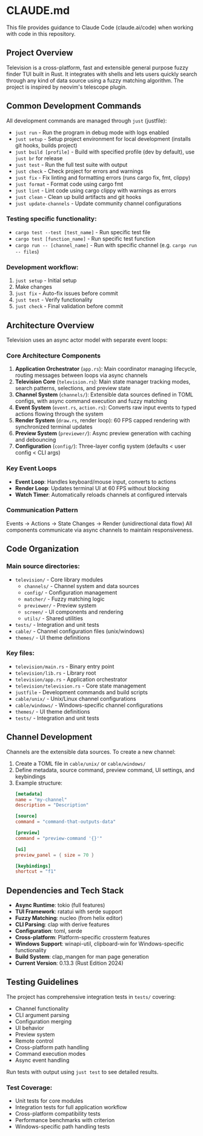 # CLAUDE.md

This file provides guidance to Claude Code (claude.ai/code) when working with code in this repository.

## Project Overview

Television is a cross-platform, fast and extensible general purpose fuzzy finder TUI built in Rust. It integrates with shells and lets users quickly search through any kind of data source using a fuzzy matching algorithm. The project is inspired by neovim's telescope plugin.

## Common Development Commands

All development commands are managed through `just` (justfile):

- `just run` - Run the program in debug mode with logs enabled
- `just setup` - Setup project environment for local development (installs git hooks, builds project)
- `just build [profile]` - Build with specified profile (dev by default), use `just br` for release
- `just test` - Run the full test suite with output
- `just check` - Check project for errors and warnings
- `just fix` - Fix linting and formatting errors (runs cargo fix, fmt, clippy)
- `just format` - Format code using cargo fmt
- `just lint` - Lint code using cargo clippy with warnings as errors
- `just clean` - Clean up build artifacts and git hooks
- `just update-channels` - Update community channel configurations

### Testing specific functionality:
- `cargo test --test [test_name]` - Run specific test file
- `cargo test [function_name]` - Run specific test function
- `cargo run -- [channel_name]` - Run with specific channel (e.g. `cargo run -- files`)

### Development workflow:
1. `just setup` - Initial setup
2. Make changes
3. `just fix` - Auto-fix issues before commit
4. `just test` - Verify functionality
5. `just check` - Final validation before commit

## Architecture Overview

Television uses an async actor model with separate event loops:

### Core Architecture Components

1. **Application Orchestrator** (`app.rs`): Main coordinator managing lifecycle, routing messages between loops via async channels
2. **Television Core** (`television.rs`): Main state manager tracking modes, search patterns, selections, and preview state  
3. **Channel System** (`channels/`): Extensible data sources defined in TOML configs, with async command execution and fuzzy matching
4. **Event System** (`event.rs`, `action.rs`): Converts raw input events to typed actions flowing through the system
5. **Render System** (`draw.rs`, render loop): 60 FPS capped rendering with synchronized terminal updates
6. **Preview System** (`previewer/`): Async preview generation with caching and debouncing
7. **Configuration** (`config/`): Three-layer config system (defaults < user config < CLI args)

### Key Event Loops
- **Event Loop**: Handles keyboard/mouse input, converts to actions
- **Render Loop**: Updates terminal UI at 60 FPS without blocking
- **Watch Timer**: Automatically reloads channels at configured intervals

### Communication Pattern
Events → Actions → State Changes → Render (unidirectional data flow)
All components communicate via async channels to maintain responsiveness.

## Code Organization

### Main source directories:
- `television/` - Core library modules
  - `channels/` - Channel system and data sources
  - `config/` - Configuration management
  - `matcher/` - Fuzzy matching logic
  - `previewer/` - Preview system
  - `screen/` - UI components and rendering
  - `utils/` - Shared utilities
- `tests/` - Integration and unit tests
- `cable/` - Channel configuration files (unix/windows)
- `themes/` - UI theme definitions

### Key files:
- `television/main.rs` - Binary entry point
- `television/lib.rs` - Library root
- `television/app.rs` - Application orchestrator
- `television/television.rs` - Core state management
- `justfile` - Development commands and build scripts
- `cable/unix/` - Unix/Linux channel configurations
- `cable/windows/` - Windows-specific channel configurations
- `themes/` - UI theme definitions
- `tests/` - Integration and unit tests

## Channel Development

Channels are the extensible data sources. To create a new channel:

1. Create a TOML file in `cable/unix/` or `cable/windows/`
2. Define metadata, source command, preview command, UI settings, and keybindings
3. Example structure:
   ```toml
   [metadata]
   name = "my-channel"
   description = "Description"
   
   [source]
   command = "command-that-outputs-data"
   
   [preview]
   command = "preview-command '{}'"
   
   [ui]
   preview_panel = { size = 70 }
   
   [keybindings]
   shortcut = "f1"
   ```

## Dependencies and Tech Stack

- **Async Runtime**: tokio (full features)
- **TUI Framework**: ratatui with serde support
- **Fuzzy Matching**: nucleo (from helix editor)
- **CLI Parsing**: clap with derive features
- **Configuration**: toml, serde
- **Cross-platform**: Platform-specific crossterm features
- **Windows Support**: winapi-util, clipboard-win for Windows-specific functionality
- **Build System**: clap_mangen for man page generation
- **Current Version**: 0.13.3 (Rust Edition 2024)

## Testing Guidelines

The project has comprehensive integration tests in `tests/` covering:
- Channel functionality
- CLI argument parsing
- Configuration merging
- UI behavior
- Preview system
- Remote control
- Cross-platform path handling
- Command execution modes
- Async event handling

Run tests with output using `just test` to see detailed results.

### Test Coverage:
- Unit tests for core modules
- Integration tests for full application workflow
- Cross-platform compatibility tests
- Performance benchmarks with criterion
- Windows-specific path handling tests